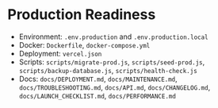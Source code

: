 # Production Readiness

- Environment: `.env.production` and `.env.production.local`
- Docker: `Dockerfile`, `docker-compose.yml`
- Deployment: `vercel.json`
- Scripts: `scripts/migrate-prod.js`, `scripts/seed-prod.js`, `scripts/backup-database.js`, `scripts/health-check.js`
- Docs: `docs/DEPLOYMENT.md`, `docs/MAINTENANCE.md`, `docs/TROUBLESHOOTING.md`, `docs/API.md`, `docs/CHANGELOG.md`, `docs/LAUNCH_CHECKLIST.md`, `docs/PERFORMANCE.md`
